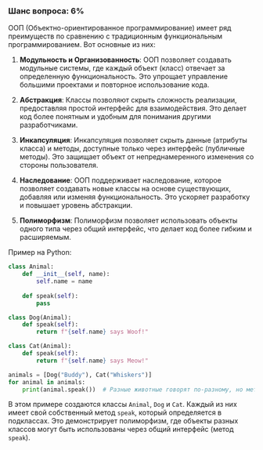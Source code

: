### Шанс вопроса: 6%

ООП (Объектно-ориентированное программирование) имеет ряд преимуществ по сравнению с традиционным функциональным программированием. Вот основные из них:

1. **Модульность и Организованность**: ООП позволяет создавать модульные системы, где каждый объект (класс) отвечает за определенную функциональность. Это упрощает управление большими проектами и повторное использование кода.

2. **Абстракция**: Классы позволяют скрыть сложность реализации, предоставляя простой интерфейс для взаимодействия. Это делает код более понятным и удобным для понимания другими разработчиками.

3. **Инкапсуляция**: Инкапсуляция позволяет скрыть данные (атрибуты класса) и методы, доступные только через интерфейс (публичные методы). Это защищает объект от непреднамеренного изменения со стороны пользователя.

4. **Наследование**: ООП поддерживает наследование, которое позволяет создавать новые классы на основе существующих, добавляя или изменяя функциональность. Это ускоряет разработку и повышает уровень абстракции.

5. **Полиморфизм**: Полиморфизм позволяет использовать объекты одного типа через общий интерфейс, что делает код более гибким и расширяемым.

Пример на Python:
```python
class Animal:
    def __init__(self, name):
        self.name = name
    
    def speak(self):
        pass

class Dog(Animal):
    def speak(self):
        return f"{self.name} says Woof!"

class Cat(Animal):
    def speak(self):
        return f"{self.name} says Meow!"

animals = [Dog("Buddy"), Cat("Whiskers")]
for animal in animals:
    print(animal.speak())  # Разные животные говорят по-разному, но метод speak() один и тот же
```
В этом примере создаются классы `Animal`, `Dog` и `Cat`. Каждый из них имеет свой собственный метод `speak`, который определяется в подклассах. Это демонстрирует полиморфизм, где объекты разных классов могут быть использованы через общий интерфейс (метод `speak`).